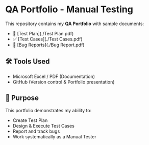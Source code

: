 # QA Portfolio - Manual Testing

This repository contains my **QA Portfolio** with sample documents:
- 📑 [Test Plan](./Test Plan.pdf)
- ✅ [Test Cases](./Test Cases.pdf)
- 🐞 [Bug Reports](./Bug Report.pdf)

## 🛠 Tools Used
- Microsoft Excel / PDF (Documentation)
- GitHub (Version control & Portfolio presentation)

## 🚀 Purpose
This portfolio demonstrates my ability to:
- Create Test Plan  
- Design & Execute Test Cases  
- Report and track bugs  
- Work systematically as a Manual Tester
